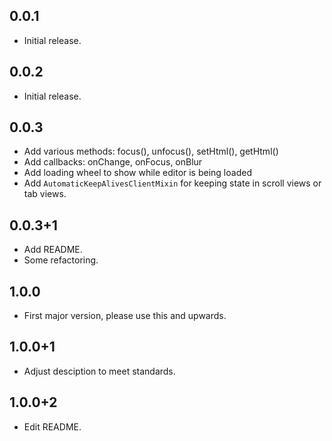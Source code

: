 ## 0.0.1

* Initial release.

## 0.0.2

* Initial release.

## 0.0.3

* Add various methods: focus(), unfocus(), setHtml(), getHtml()
* Add callbacks: onChange, onFocus, onBlur
* Add loading wheel to show while editor is being loaded
* Add `AutomaticKeepAlivesClientMixin` for keeping state in scroll views or tab views.

## 0.0.3+1

* Add README.
* Some refactoring.

## 1.0.0

* First major version, please use this and upwards.
  
## 1.0.0+1
* Adjust desciption to meet standards.

## 1.0.0+2
* Edit README.